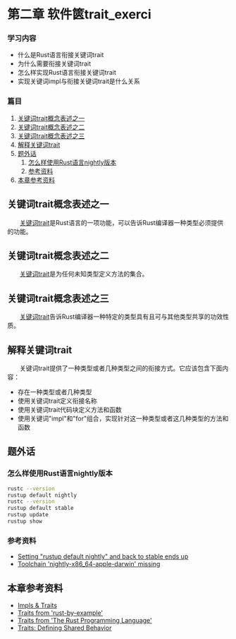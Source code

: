 # 第二章 软件篋trait_exerci

### 学习内容
- 什么是Rust语言衔接关键词trait
- 为什么需要衔接关键词trait
- 怎么样实现Rust语言衔接关键词trait
- 实现关键词impl与衔接关键词trait是什么关系

### 篇目

1. [关键词trait概念表述之一](#关键词trait概念表述之一)
1. [关键词trait概念表述之二](#关键词trait概念表述之二)
1. [关键词trait概念表述之三](#关键词trait概念表述之三)
1. [解释关键词trait](#解释关键词trait)
1. [题外话](#题外话)
   1. [怎么样使用Rust语言nightly版本](#怎么样使用rust语言nightly版本)
   1. [参考资料](#参考资料)
1. [本章参考资料](#本章参考资料)

## 关键词trait概念表述之一

　　[关键词trait][id_01]是Rust语言的一项功能，可以告诉Rust编译器一种类型必须提供的功能。

## 关键词trait概念表述之二

　　[关键词trait][id_02]是为任何未知类型定义方法的集合。

## 关键词trait概念表述之三

　　[关键词trait][id_03]告诉Rust编译器一种特定的类型具有且可与其他类型共享的功效性质。

## 解释关键词trait

　　关键词trait提供了一种类型或者几种类型之间的衔接方式。它应该包含下面内容：

- 存在一种类型或者几种类型
- 使用关键词trait定义衔接名称
- 使用关键词trait代码块定义方法和函数
- 使用关键词"impl"和"for"组合，实现针对这一种类型或者这几种类型的方法和函数

## 题外话

### 怎么样使用Rust语言nightly版本
```bash
rustc --version
rustup default nightly
rustc --version
rustup default stable
rustup update
rustup show
```

### 参考资料
- [Setting "rustup default nightly" and back to stable ends up](https://github.com/rust-lang/rustup.rs/issues/451)
- [Toolchain 'nightly-x86_64-apple-darwin' missing](https://github.com/rust-lang/rust/issues/55571)

## 本章参考资料
- [Impls & Traits](https://learning-rust.github.io/docs/b5.impls_and_traits.html)
- [Traits from 'rust-by-example'](https://doc.rust-lang.org/stable/rust-by-example/trait.html)
- [Traits from 'The Rust Programming Language'](https://doc.rust-lang.org/1.8.0/book/traits.html)
- [Traits: Defining Shared Behavior](https://doc.rust-lang.org/beta/book/ch10-02-traits.html)

[id_01]:https://doc.rust-lang.org/1.8.0/book/traits.html
[id_02]:https://doc.rust-lang.org/stable/rust-by-example/trait.html
[id_03]:https://doc.rust-lang.org/beta/book/ch10-02-traits.html